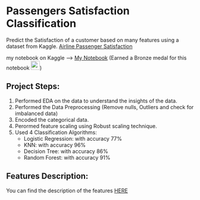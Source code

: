 <h1>Passengers Satisfaction Classification</h1>

Predict the Satisfaction of a customer based on many features using a dataset from Kaggle. <a href="https://www.kaggle.com/datasets/mysarahmadbhat/airline-passenger-satisfaction">Airline Passenger Satisfaction</a>

my notebook on Kaggle --> <a href="https://www.kaggle.com/code/miraehab/passengers-satisfaction-classification/data?select=data_dictionary.csv">My Notebook</a> (Earned a Bronze medal for this notebook <img src="https://img.icons8.com/external-flaticons-lineal-color-flat-icons/64/000000/external-bronze-medal-achievements-flaticons-lineal-color-flat-icons.png" width=24/>)

<h2>Project Steps:</h2>

1. Performed EDA on the data to understand the insights of the data.
2. Performed the Data Preprocessing (Remove nulls, Outliers and check for imbalanced data)
3. Encoded the categorical data.
4. Perormed feature scaling using Robust scaling technique.
5. Used 4 Classification Algorithms:
    - Logistic Regression: with accuracy 77%
    - KNN: with accuracy 96%
    - Decision Tree: with accuracy 86%
    - Random Forest: with accuracy 91%

<h2>Features Description:</h2>

You can find the description of the features <a href="https://github.com/miraehab/Airline-Passenger-Satisfaction/blob/main/data_dictionary.csv">HERE</a>
